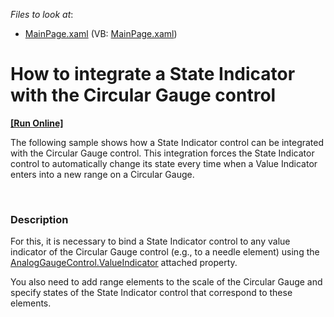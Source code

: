 <!-- default file list -->
*Files to look at*:

* [MainPage.xaml](./CS/SilverlightApplication1/MainPage.xaml) (VB: [MainPage.xaml](./VB/SilverlightApplication1/MainPage.xaml))
<!-- default file list end -->
# How to integrate a State Indicator with the Circular Gauge control  
<!-- run online -->
**[[Run Online]](https://codecentral.devexpress.com/e3838)**
<!-- run online end -->


<p>The following sample shows how a State Indicator control can be integrated with the Circular Gauge control. This integration forces the State Indicator control to automatically change its state every time when a Value Indicator enters into a new range on a Circular Gauge.</p><br />



<h3>Description</h3>

<p>For this, it is necessary to bind a State Indicator control to any value indicator of the Circular Gauge control (e.g., to a needle element) using the  <a href="http://help.devexpress.com/#WPF/DevExpressXpfGaugesAnalogGaugeControl_ValueIndicatortopic"><u>AnalogGaugeControl.ValueIndicator</u></a> attached property.  </p><p>You also need to add range elements to the scale of the Circular Gauge and specify<strong> </strong>states of the State Indicator control that correspond to these elements.</p><br />


<br/>


